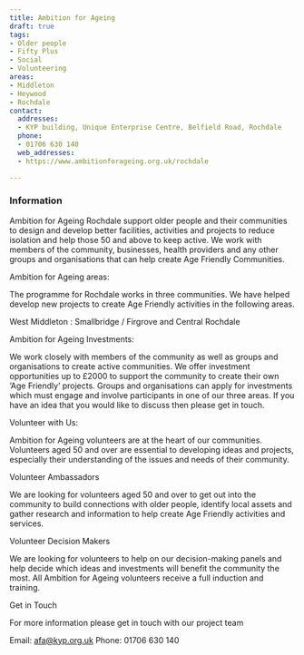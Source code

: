 ```yaml
---
title: Ambition for Ageing
draft: true
tags:
- Older people
- Fifty Plus
- Social
- Volunteering
areas:
- Middleton
- Heywood
- Rochdale
contact:
  addresses:
  - KYP building, Unique Enterprise Centre, Belfield Road, Rochdale
  phone:
  - 01706 630 140
  web_addresses:
  - https://www.ambitionforageing.org.uk/rochdale

---
```


### Information
 
Ambition for Ageing Rochdale support older people and their communities to design and develop better facilities, activities and projects to reduce isolation and help those 50 and above to keep active. We work with members of the community, businesses, health providers and any other groups and organisations that can help create Age Friendly Communities.
 
Ambition for Ageing areas:
 
The programme for Rochdale works in three communities. We have helped develop new projects to create Age Friendly activities in the following areas.
 
West Middleton : Smallbridge / Firgrove and 
Central Rochdale
 
Ambition for Ageing Investments:
 
We work closely with members of the community as well as groups and organisations to create active communities. We offer investment opportunities up to £2000 to support the community to create their own ‘Age Friendly’ projects. Groups and organisations can apply for investments which must engage and involve participants in one of our three areas. If you have an idea that you would like to discuss then please get in touch.
 
Volunteer with Us:
 
Ambition for Ageing volunteers are at the heart of our communities. Volunteers aged 50 and over are essential to developing ideas and projects, especially their understanding of the issues and needs of their community.
 
Volunteer Ambassadors
 
We are looking for volunteers aged 50 and over to get out into the community to build connections with older people, identify local assets and gather research and information to help create Age Friendly activities and services.
 
Volunteer Decision Makers
 
We are looking for volunteers to help on our decision-making panels and help decide which ideas and investments will benefit the community the most. All Ambition for Ageing volunteers receive a full induction and training.
 
Get in Touch
 
For more information please get in touch with our project team
 
Email: afa@kyp.org.uk  Phone: 01706 630 140


